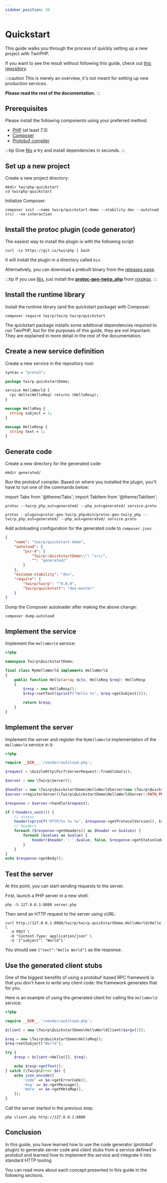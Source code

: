 ```yaml
---
sidebar_position: 20
---
```


# Quickstart

This guide walks you through the process of quickly setting up a new project with TwirPHP.

If you want to see the result without following this guide, check out [this repository](https://github.com/twirphp/quickstart-demo).

:::caution
This is merely an overview, it's not meant for setting up new production services.

**Please read the rest of the documentation.**
:::

## Prerequisites

Please install the following components using your preferred method.

- [PHP](https://www.php.net/) (at least 7.3)
- [Composer](https://getcomposer.org/)
- [Protobuf compiler](https://github.com/protocolbuffers/protobuf#protocol-compiler-installation)

:::tip
Give [Nix](https://nixos.org/) a try and install dependencies in seconds.
:::

## Set up a new project

Create a new project directory:

```shell
mkdir twirphp-quickstart
cd twirphp-quickstart
```

Initialize Composer:

```shell
composer init --name twirp/quickstart-demo --stability dev --autoload src/ --no-interaction
```

## Install the protoc plugin (code generator)

The easiest way to install the plugin is with the following script:

```shell
curl -Ls https://git.io/twirphp | bash
```

It will install the plugin in a directory called `bin`.

Alternatively, you can download a prebuilt binary from the [releases page](https://github.com/twirphp/twirp/releases).

:::tip
If you use [Nix](https://nixos.org/), just install the **[protoc-gen-twirp_php](https://search.nixos.org/packages?channel=unstable&show=protoc-gen-twirp_php&from=0&size=50&sort=relevance&type=packages&query=protoc)** from [nixpkgs](https://github.com/NixOS/nixpkgs).
:::

## Install the runtime library

Install the runtime library (and the quickstart package) with Composer:

```shell
composer require twirp/twirp twirp/quickstart
```

The quickstart package installs some additional dependencies required to run TwirPHP,
but for the purposes of this guide, they are not important.
They are explained in more detail in the rest of the documentation.

## Create a new service definition

Create a new service in the repository root:

```protobuf title="service.proto"
syntax = "proto3";

package twirp.quickstartDemo;

service HelloWorld {
  rpc Hello(HelloReq) returns (HelloResp);
}

message HelloReq {
  string subject = 1;
}

message HelloResp {
  string text = 1;
}
```

## Generate code

Create a new directory for the generated code:

```shell
mkdir generated/
```

Run the protobuf compiler. Based on where you installed the plugin,
you'll have to run one of the commands below:

import Tabs from '@theme/Tabs';
import TabItem from '@theme/TabItem';

<Tabs>
  <TabItem value="apple" label="Plugin installed in PATH">

```shell
protoc --twirp_php_out=generated/ --php_out=generated/ service.proto
```

  </TabItem>
  <TabItem value="orange" label="Plugin installed in bin/" default>

```shell
protoc --plugin=protoc-gen-twirp_php=bin/protoc-gen-twirp_php --twirp_php_out=generated/ --php_out=generated/ service.proto
```

  </TabItem>
</Tabs>

Add autoloading configuration for the generated code to `composer.json`:

```json {6} title="composer.json"
{
    "name": "twirp/quickstart-demo",
    "autoload": {
        "psr-4": {
            "Twirp\\QuickstartDemo\\": "src/",
            "": "generated/"
        }
    },
    "minimum-stability": "dev",
    "require": {
        "twirp/twirp": "^0.8.0",
        "twirp/quickstart": "dev-master"
    }
}
```

Dump the Composer autoloader after making the above change:

```shell
composer dump-autoload
```

## Implement the service

Implement the `HelloWorld` service:

```php title="src/MyHelloWorld.php"
<?php

namespace Twirp\QuickstartDemo;

final class MyHelloWorld implements HelloWorld
{
    public function Hello(array $ctx, HelloReq $req): HelloResp
    {
        $resp = new HelloResp();
        $resp->setText(sprintf("Hello %s", $req->getSubject()));

        return $resp;
    }
}

```

## Implement the server

Implement the server and register the `MyHelloWorld` implementation of the `HelloWorld` service in it:

```php {9-10} title="server.php"
<?php

require __DIR__.'/vendor/autoload.php';

$request = \GuzzleHttp\Psr7\ServerRequest::fromGlobals();

$server = new \Twirp\Server();

$handler = new \Twirp\QuickstartDemo\HelloWorldServer(new \Twirp\QuickstartDemo\MyHelloWorld());
$server->registerServer(\Twirp\QuickstartDemo\HelloWorldServer::PATH_PREFIX, $handler);

$response = $server->handle($request);

if (!headers_sent()) {
	// status
	header(sprintf('HTTP/%s %s %s', $response->getProtocolVersion(), $response->getStatusCode(), $response->getReasonPhrase()), true, $response->getStatusCode());
	// headers
	foreach ($response->getHeaders() as $header => $values) {
		foreach ($values as $value) {
			header($header.': '.$value, false, $response->getStatusCode());
		}
	}
}
echo $response->getBody();
```

## Test the server

At this point, you can start sending requests to the server.

First, launch a PHP server in a new shell:

```shell
php -S 127.0.0.1:8080 server.php
```

Then send an HTTP request to the server using cURL:

```shell
curl http://127.0.0.1:8080/twirp/twirp.quickstartDemo.HelloWorld/Hello \
  -X POST \
  -H "Content-Type: application/json" \
  -d '{"subject": "World"}'
```

You should see `{"text":"Hello World"}` as the response.

## Use the generated client stubs

One of the biggest benefits of using a protobuf-based RPC framework is that you don't have to write any client code:
the framework generates that for you.

Here is an example of using the generated client for calling the `HelloWorld` service:

```php title="client.php"
<?php

require __DIR__.'/vendor/autoload.php';

$client = new \Twirp\QuickstartDemo\HelloWorldClient($argv[1]);

$req = new \Twirp\QuickstartDemo\HelloReq();
$req->setSubject("World");

try {
    $resp = $client->Hello([], $req);

    echo $resp->getText();
} catch (\Twirp\Error $e) {
    echo json_encode([
        'code' => $e->getErrorCode(),
        'msg' => $e->getMessage(),
        'meta' => $e->getMetaMap(),
    ]);
}
```

Call the server started in the previous step:

```shell
php client.php http://127.0.0.1:8080
```

## Conclusion

In this guide, you have learned how to use the code generator (protobuf plugin) to
generate server code and client stubs from a service defined in protobuf
and learned how to implement the service and integrate it into standard HTTP tooling.

You can read more about each concept presented in this guide in the following sections.

